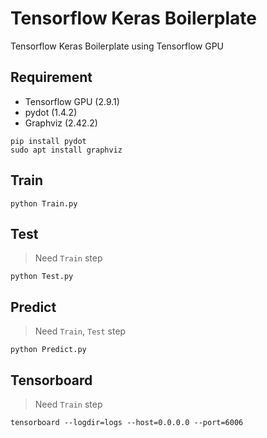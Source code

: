 # Tensorflow Keras Boilerplate

Tensorflow Keras Boilerplate using Tensorflow GPU

## Requirement

- Tensorflow GPU (2.9.1)
- pydot (1.4.2)
- Graphviz (2.42.2)

```shell
pip install pydot
sudo apt install graphviz
```

## Train

```
python Train.py
```

## Test

> Need `Train` step

```shell
python Test.py
```

## Predict

> Need `Train`, `Test` step

```shell
python Predict.py
```

## Tensorboard

> Need `Train` step

```shell
tensorboard --logdir=logs --host=0.0.0.0 --port=6006
```
